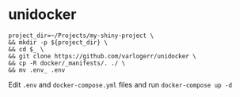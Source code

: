 # unidocker
```
project_dir=~/Projects/my-shiny-project \
&& mkdir -p ${project_dir} \
&& cd $_ \
&& git clone https://github.com/varlogerr/unidocker \
&& cp -R docker/_manifests/. ./ \
&& mv .env_ .env
```
Edit `.env` and `docker-compose.yml` files and run `docker-compose up -d`
